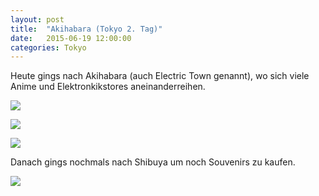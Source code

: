 ```yaml
---
layout: post
title:  "Akihabara (Tokyo 2. Tag)"
date:   2015-06-19 12:00:00
categories: Tokyo
---
```


Heute gings nach Akihabara (auch Electric Town genannt), wo sich viele Anime und Elektronkikstores aneinanderreihen.

![](/japan2015/content/images/2015/06/image-172.jpg)

![](/japan2015/content/images/2015/06/image-173.jpg)

![](/japan2015/content/images/2015/06/image-174.jpg)

Danach gings nochmals nach Shibuya um noch Souvenirs zu kaufen.

![](/japan2015/content/images/2015/06/image-175.jpg)
